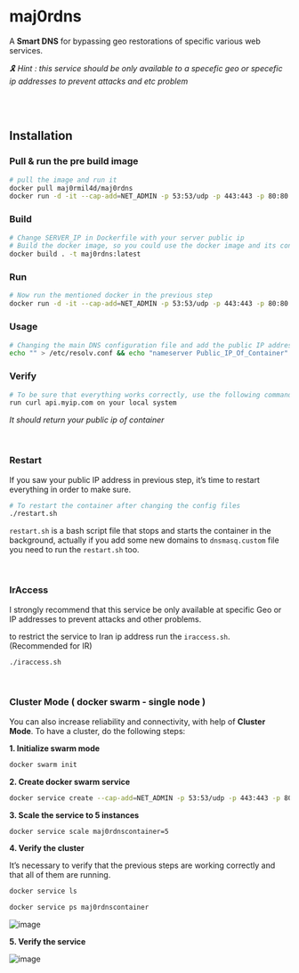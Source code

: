 # maj0rdns
A **Smart DNS** for bypassing geo restorations of specific various web services.

*🎗️ Hint : this service should be only available to a specefic geo or specefic ip addresses to prevent attacks and etc problem*

<br>
<br>

## Installation 

### Pull & run the pre build image
```bash
# pull the image and run it
docker pull maj0rmil4d/maj0rdns
docker run -d -it --cap-add=NET_ADMIN -p 53:53/udp -p 443:443 -p 80:80 -e IP=PublicIpOfContainer maj0rmil4d/maj0rdns
```

### Build
```bash
# Change SERVER_IP in Dockerfile with your server public ip
# Build the docker image, so you could use the docker image and its context in the future easily
docker build . -t maj0rdns:latest
```

### Run
```bash
# Now run the mentioned docker in the previous step
docker run -d -it --cap-add=NET_ADMIN -p 53:53/udp -p 443:443 -p 80:80 -e IP=PublicIpOfContainer maj0rdns:latest
```

### Usage
```bash
# Changing the main DNS configuration file and add the public IP address of the container to the `resolve.conf` file.
echo "" > /etc/resolv.conf && echo "nameserver Public_IP_Of_Container" >> /etc/resolv.conf
```

### Verify 
```bash
# To be sure that everything works correctly, use the following command on your local system.
run curl api.myip.com on your local system
```
*It should return your public ip of container*

<br>

### Restart
If you saw your public IP address in previous step, it’s time to restart everything in order to make sure.
```bash
# To restart the container after changing the config files
./restart.sh
```
`restart.sh` is a bash script file that stops and starts the container in the background, actually if you add some new domains to `dnsmasq.custom` file you need to run the `restart.sh` too.

<br>

### IrAccess 
 I strongly recommend that this service be only available at specific Geo or IP addresses to prevent attacks and other problems.
 
to restrict the service to Iran ip address run the `iraccess.sh`. (Recommended for IR)

```bash
./iraccess.sh
```

<br>


### Cluster Mode ( docker swarm - single node ) 
You can also increase reliability and connectivity, with help of **Cluster Mode**. To have a cluster, do the following steps:

**1. Initialize swarm mode**
```bash
docker swarm init
```


**2. Create docker swarm service**
```bash
docker service create --cap-add=NET_ADMIN -p 53:53/udp -p 443:443 -p 80:80 -e IP=PublicIpOfContainer --name maj0rdnscontainer maj0rdns:latest
```

**3. Scale the service to 5 instances**
```bash
docker service scale maj0rdnscontainer=5
```

**4. Verify the cluster**

It’s necessary to verify that the previous steps are working correctly and that all of them are running.
```bash
docker service ls

docker service ps maj0rdnscontainer
```

![image](https://user-images.githubusercontent.com/46486478/187826199-498a76f1-1526-4b3d-a70a-ccc3eff80bf3.png)


**5. Verify the service**

![image](https://user-images.githubusercontent.com/46486478/187826236-ddf2e475-bb4d-459a-8dc3-4f8be36f6685.png)

